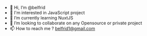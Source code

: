 - 👋 Hi, I’m @belfrid
- 👀 I'm interested in JavaScript project
- 🌱 I’m currently learning NuxtJS
- 💞️ I’m looking to collaborate on any Opensource or private project
- 📫 How to reach me ? belfrid1@gmail.com

<!---
belfrid1/belfrid1 is a ✨ special ✨ repository because its `README.md` (this file) appears on your GitHub profile.
You can click the Preview link to take a look at your changes.
--->
